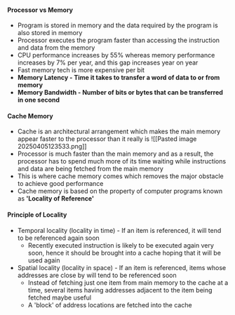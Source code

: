 #### Processor vs Memory 
* Program is stored in memory and the data required by the program is also stored in memory
* Processor executes the program faster than accessing the instruction and data from the memory 
* CPU performance increases by 55% whereas memory performance increases by 7% per year, and this gap increases year on year 
* Fast memory tech is more expensive per bit
* **Memory Latency - Time it takes to transfer a word of data to or from memory**
* **Memory Bandwidth - Number of bits or bytes that can be transferred in one second**

#### Cache Memory
* Cache is an architectural arrangement which makes the main memory appear faster to the processor than it really is
![[Pasted image 20250405123533.png]]
* Processor is much faster than the main memory and as a result, the processor has to spend much more of its time waiting while instructions and data are being fetched from the main memory
* This is where cache memory comes which removes the major obstacle to achieve good performance
* Cache memory is based on the property of computer programs known as **'Locality of Reference'**

#### Principle of Locality 
* Temporal locality (locality in time) - If an item is referenced, it will tend to be referenced again soon
	* Recently executed instruction is likely to be executed again very soon, hence it should be brought into a cache hoping that it will be used again 
* Spatial locality (locality in space) - If an item is referenced, items whose addresses are close by will tend to be referenced soon
	* Instead of fetching just one item from main memory to the cache at a time, several items having addresses adjacent to the item being fetched maybe useful
	* A 'block' of address locations are fetched into the cache
